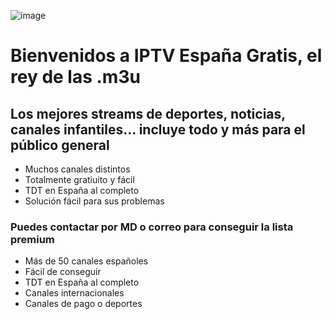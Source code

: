 ![image](https://github.com/user-attachments/assets/2a2abb97-25ff-4680-b861-342d3a7c07c2)
<h1> Bienvenidos a IPTV España Gratis, el rey de las .m3u</h1>
<h2> Los mejores streams de deportes, noticias, canales infantiles... incluye todo y más para el público general</h2>
<ul>
<li>Muchos canales distintos</li>
<li>Totalmente gratiuito y fácil</li>
<li>TDT en España al completo</li>
<li>Solución fácil para sus problemas</li>
</ul>

<h3>Puedes contactar por MD o correo para conseguir la lista premium</h3>
<ul>
<li>Más de 50 canales españoles</li>
<li>Fácil de conseguir</li>
<li>TDT en España al completo</li>
<li>Canales internacionales</li>
<li>Canales de pago o deportes</li>
</ul>

